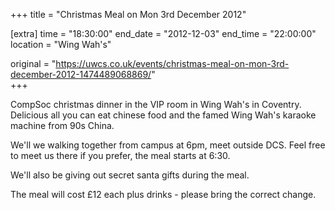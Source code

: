 +++
title = "Christmas Meal on Mon 3rd December 2012"

[extra]
time = "18:30:00"
end_date = "2012-12-03"
end_time = "22:00:00"
location = "Wing Wah's"

original = "https://uwcs.co.uk/events/christmas-meal-on-mon-3rd-december-2012-1474489068869/"    
+++

CompSoc christmas dinner in the VIP room in Wing Wah's in Coventry. Delicious all you can eat chinese food and the famed Wing Wah's karaoke machine from 90s China.

We'll we walking together from campus at 6pm, meet outside DCS. Feel free to meet us there if you prefer, the meal starts at 6:30.

We'll also be giving out secret santa gifts during the meal.

The meal will cost £12 each plus drinks - please bring the correct change.

